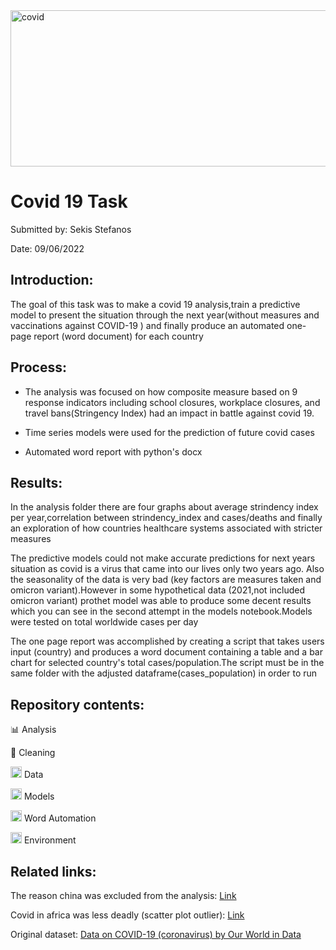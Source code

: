 <img title="covid task" alt="covid" width="1000" height="250" src="(https://www.universityofcalifornia.edu/sites/default/files/covid-resistance-banner.jpg)" />

# Covid 19 Task 
Submitted by: Sekis Stefanos 

Date: 09/06/2022

## Introduction:

The goal of this task was to make a covid 19 analysis,train a predictive model to present 
the situation through the next year(without measures and vaccinations against COVID-19 ) and finally
produce an automated one-page report (word document) for each country

## Process:

- The analysis was focused on how composite measure based on 9 response indicators including school closures, workplace closures, and travel bans(Stringency Index)
  had an impact in battle against covid 19.
  
- Time series models were used for the prediction of future covid cases

- Automated word report with python's docx
  

## Results:

In the analysis folder there are four graphs about average strindency index per year,correlation between strindency_index and cases/deaths and finally
an exploration of how countries healthcare systems associated with stricter measures

The predictive models could not make accurate predictions for next years situation as covid is a virus that came into our lives only two years ago.
Also the seasonality of the data is very bad (key factors are measures taken and omicron variant).However in some hypothetical data 
(2021,not included omicron variant) prothet model was able to produce some decent results which you can see in the second attempt in the models notebook.Models were tested on total worldwide cases per day

The one page report was accomplished by creating a script that takes users input (country) and produces a word document containing a table and a bar chart
for selected country's total cases/population.The script must be in the same folder with the adjusted dataframe(cases_population) in order to run

## Repository contents:
:bar_chart: Analysis

:broom: Cleaning

<img title="data" alt="data" width="18" height="18" src="https://cdn.icon-icons.com/icons2/2566/PNG/512/data_icon_153327.png" />  Data 

<img title="time series" alt="model" width="18" height="18" src="https://cdn-icons-png.flaticon.com/512/6361/6361000.png" />  Models

<img title="word report" alt="word report" width="18" height="18" src="https://upload.wikimedia.org/wikipedia/commons/thumb/f/fb/.docx_icon.svg/1200px-.docx_icon.svg.png" />  Word Automation

<img title="env" alt="virtualenv" width="18" height="18" src="https://cdn.tutsplus.com/cdn-cgi/image/width=300/net/uploads/2013/05/python-power-400.jpg" />  Environment

## Related links:
The reason china was excluded from the analysis: <a href="https://en.wikipedia.org/wiki/COVID-19_misinformation_by_China">Link</a>

Covid in africa was less deadly (scatter plot outlier): <a href="https://gdc.unicef.org/resource/coronavirus-africa-five-reasons-why-covid-19-has-been-less-deadly-elsewhere">Link</a>

Original dataset: [Data on COVID-19 (coronavirus) by Our World in Data](https://github.com/owid/covid-19-data/tree/master/public/data)

